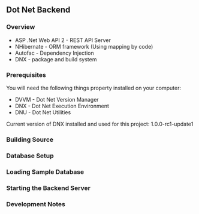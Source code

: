 ## Dot Net Backend

### Overview

* ASP .Net Web API 2 - REST API Server
* NHibernate - ORM framework (Using mapping by code)
* Autofac - Dependency Injection
* DNX - package and build system

### Prerequisites

You will need the following things property installed on your computer:

* DVVM - Dot Net Version Manager
* DNX - Dot Net Execution Environment
* DNU - Dot Net Utilities

Current version of DNX installed and used for this project: 1.0.0-rc1-update1 

### Building Source

### Database Setup

### Loading Sample Database

### Starting the Backend Server

### Development Notes
